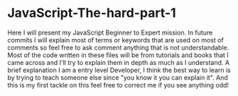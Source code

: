 # JavaScript-The-hard-part-1
Here I will present my JavaScript Beginner to Expert mission. In future commits I will explain most of terms or keywords that are used on most of comments so feel free to ask comment anything that is not understandable. Most of the code written in these files will be from tutorials and books that I came across and I'll try to explain them in depth as much as I understand. A brief explanation I am a entry level Developer, I think the best way to learn is by trying to teach someone else since "you know it you can explain it". And this is my first tackle on this feel free to correct me if you see anything odd!
